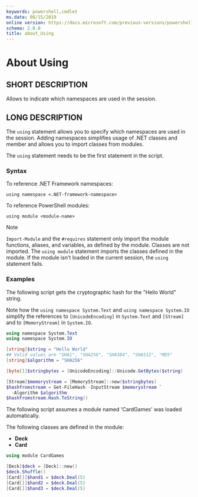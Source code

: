 ```yaml
---
keywords: powershell,cmdlet
ms.date: 08/15/2019
online version: https://docs.microsoft.com/previous-versions/powershell/module/microsoft.powershell.core/about/about_using?view=powershell-5.0&WT.mc_id=ps-gethelp
schema: 2.0.0
title: about_Using
---
```

# About Using

## SHORT DESCRIPTION
Allows to indicate which namespaces are used in the session.

## LONG DESCRIPTION

The `using` statement allows you to specify which namespaces are used in the
session. Adding namespaces simplifies usage of .NET classes and member and
allows you to import classes from modules.

The `using` statement needs to be the first statement in the script.

### Syntax

To reference .NET Framework namespaces:

```
using namespace <.NET-framework-namespace>
```

To reference PowerShell modules:

```
using module <module-name>
```

> [!NOTE]
> `Import-Module` and the `#requires` statement only import the module
> functions, aliases, and variables, as defined by the module. Classes are not
> imported. The `using module` statement imports the classes defined in the
> module. If the module isn't loaded in the current session, the `using`
> statement fails.

### Examples

The following script gets the cryptographic hash for the "Hello World" string.

Note how the `using namespace System.Text` and `using namespace System.IO`
simplify the references to `[UnicodeEncoding]` in `System.Text` and `[Stream]`
and to `[MemoryStream]` in `System.IO`.

```powershell
using namespace System.Text
using namespace System.IO

[string]$string = "Hello World"
## Valid values are "SHA1", "SHA256", "SHA384", "SHA512", "MD5"
[string]$algorithm = "SHA256"

[byte[]]$stringbytes = [UnicodeEncoding]::Unicode.GetBytes($string)

[Stream]$memorystream = [MemoryStream]::new($stringbytes)
$hashfromstream = Get-FileHash -InputStream $memorystream `
  -Algorithm $algorithm
$hashfromstream.Hash.ToString()
```

The following script assumes a module named 'CardGames' was loaded
automatically.

The following classes are defined in the module:

- **Deck**
- **Card**

```powershell
using module CardGames

[Deck]$deck = [Deck]::new()
$deck.Shuffle()
[Card[]]$hand1 = $deck.Deal(5)
[Card[]]$hand2 = $deck.Deal(5)
[Card[]]$hand3 = $deck.Deal(5)
```
